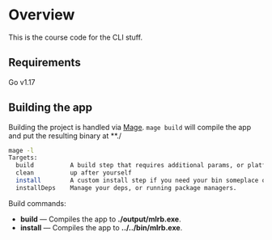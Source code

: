 # Overview

This is the course code for the CLI stuff.

## Requirements

Go v1.17

## Building the app

Building the project is handled via [Mage](https://magefile.org/).  `mage build` will compile the app and put the
resulting binary at **./

```bash
mage -l
Targets:
  build          A build step that requires additional params, or platform specific steps for example
  clean          up after yourself
  install        A custom install step if you need your bin someplace other than go/bin
  installDeps    Manage your deps, or running package managers.
```

Build commands:

* **build** &mdash; Compiles the app to **./output/mlrb.exe**.
* **install** &mdash; Compiles the app to **../../bin/mlrb.exe**.